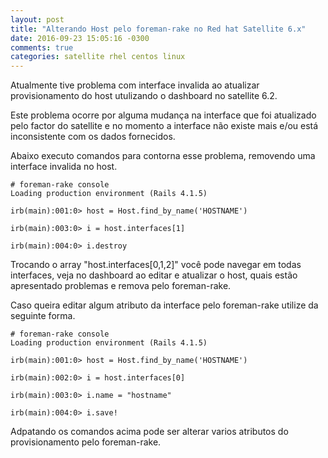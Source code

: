 ```yaml
---
layout: post
title: "Alterando Host pelo foreman-rake no Red hat Satellite 6.x"
date: 2016-09-23 15:05:16 -0300
comments: true
categories: satellite rhel centos linux
---
```

Atualmente tive problema com interface invalida ao atualizar provisionamento do host utulizando o dashboard no satellite 6.2.

Este problema ocorre por alguma mudança na interface que foi atualizado pelo factor do satellite e no momento a interface não existe mais e/ou está inconsistente com os dados fornecidos.

Abaixo executo comandos para contorna esse problema, removendo uma interface invalida no host.


    # foreman-rake console
    Loading production environment (Rails 4.1.5)
    
    irb(main):001:0> host = Host.find_by_name('HOSTNAME')
    
    irb(main):003:0> i = host.interfaces[1]
  
    irb(main):004:0> i.destroy
    

Trocando o array "host.interfaces[0,1,2]" você pode navegar em todas interfaces, veja no dashboard ao editar e atualizar o host, quais estão apresentado problemas e remova pelo foreman-rake.

Caso queira editar algum atributo da interface pelo foreman-rake utilize da seguinte forma.
    
    # foreman-rake console
    Loading production environment (Rails 4.1.5)

    irb(main):001:0> host = Host.find_by_name('HOSTNAME')

    irb(main):002:0> i = host.interfaces[0]

    irb(main):003:0> i.name = "hostname"

    irb(main):004:0> i.save!
    
Adpatando os comandos acima pode ser alterar varios atributos do provisionamento pelo foreman-rake.